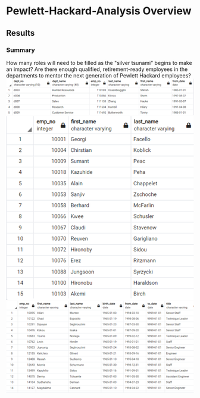 # Pewlett-Hackard-Analysis Overview
  
## Results
### Summary
  How many roles will need to be filled as the "silver tsunami" begins to make an impact?
Are there enough qualified, retirement-ready employees in the departments to mentor the next generation of Pewlett Hackard employees?
![](Resources/manager_info.png)
![](Resources/retirement_info.png)
![](Resources/mentorship.png)
